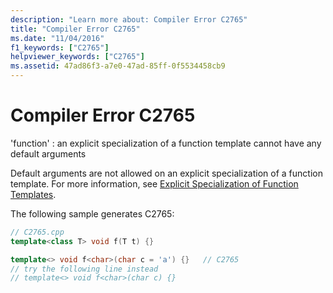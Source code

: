 ```yaml
---
description: "Learn more about: Compiler Error C2765"
title: "Compiler Error C2765"
ms.date: "11/04/2016"
f1_keywords: ["C2765"]
helpviewer_keywords: ["C2765"]
ms.assetid: 47ad86f3-a7e0-47ad-85ff-0f5534458cb9
---
```

# Compiler Error C2765

'function' : an explicit specialization of a function template cannot have any default arguments

Default arguments are not allowed on an explicit specialization of a function template. For more information, see [Explicit Specialization of Function Templates](../../cpp/explicit-specialization-of-function-templates.md).

The following sample generates C2765:

```cpp
// C2765.cpp
template<class T> void f(T t) {}

template<> void f<char>(char c = 'a') {}   // C2765
// try the following line instead
// template<> void f<char>(char c) {}
```
